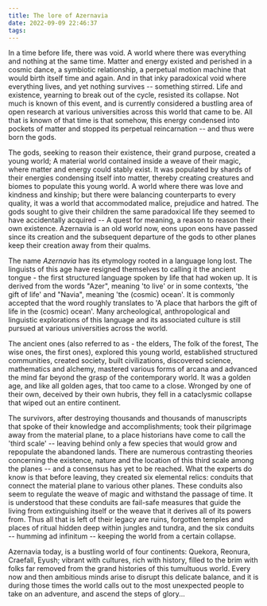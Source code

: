 ```yaml
---
title: The lore of Azernavia
date: 2022-09-09 22:46:37
tags:
---
```


In a time before life, there was void. A world where there was everything and nothing at the same time. Matter and energy existed and perished in a cosmic dance, a symbiotic relationship, a perpetual motion machine that would birth itself time and again. And in that inky paradoxical void where everything lives, and yet nothing survives -- something stirred. Life and existence, yearning to break out of the cycle, resisted its collapse. Not much is known of this event, and is currently considered a bustling area of open research at various universities across this world that came to be. All that is known of that time is that somehow, this energy condensed into pockets of matter and stopped its perpetual reincarnation -- and thus were born the gods.

The gods, seeking to reason their existence, their grand purpose, created a young world; A material world contained inside a weave of their magic, where matter and energy could stably exist. It was populated by shards of their energies condensing itself into matter, thereby creating creatures and biomes to populate this young world. A world where there was love and kindness and kinship; but there were balancing counterparts to every quality, it was a world that accommodated malice, prejudice and hatred. The gods sought to give their children the same paradoxical life they seemed to have accidentally acquired -- A quest for meaning, a reason to reason their own existence. Azernavia is an old world now, eons upon eons have passed since its creation and the subsequent departure of the gods to other planes keep their creation away from their qualms.

The name *Azernavia* has its etymology rooted in a language long lost. The linguists of this age have resigned themselves to calling it the ancient tongue - the first structured language spoken by life that had woken up. It is derived from the words "Azer", meaning 'to live' or in some contexts, 'the gift of life' and "Navia", meaning 'the (cosmic) ocean'. It is commonly accepted that the word roughly translates to 'A place that harbors the gift of life in the (cosmic) ocean'. Many archeological, anthropological and linguistic explorations of this language and its associated culture is still pursued at various universities across the world.

The ancient ones (also referred to as - the elders, The folk of the forest, The wise ones, the first ones), explored this young world, established structured communities, created society, built civilizations, discovered science, mathematics and alchemy, mastered various forms of arcana and advanced the mind far beyond the grasp of the contemporary world. It was a golden age, and like all golden ages, that too came to a close. Wronged by one of their own, deceived by their own hubris, they fell in a cataclysmic collapse that wiped out an entire continent.

The survivors, after destroying thousands and thousands of manuscripts that spoke of their knowledge and accomplishments; took their pilgrimage away from the material plane, to a place historians have come to call the 'third scale' -- leaving behind only a few species that would grow and repopulate the abandoned lands. There are numerous contrasting theories concerning the existence, nature and the location of this third scale among the planes -- and a consensus has yet to be reached. What the experts do know is that before leaving, they created six elemental relics: conduits that connect the material plane to various other planes. These conduits also seem to regulate the weave of magic and withstand the passage of time. It is understood that these conduits are fail-safe measures that guide the living from extinguishing itself or the weave that it derives all of its powers from. Thus all that is left of their legacy are ruins, forgotten temples and places of ritual hidden deep within jungles and tundra, and the six conduits -- humming ad infinitum -- keeping the world from a certain collapse.

Azernavia today, is a bustling world of four continents: Quekora, Reonura, Craefall, Eyush; vibrant with cultures, rich with history, filled to the brim with folks far removed from the grand histories of this tumultuous world. Every now and then ambitious minds arise to disrupt this delicate balance, and it is during those times the world calls out to the most unexpected people to take on an adventure, and ascend the steps of glory...
